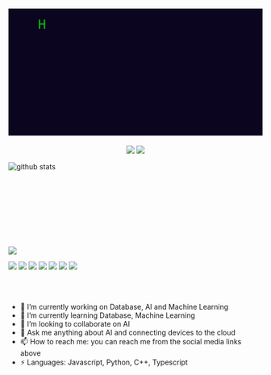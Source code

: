 <h3 align="center">
<img src="./resource/intro.gif">
</h3>
<p align="center">
  <a href="https://www.linkedin.com/in/jeffrey-abraham-b28349174/" target="_blank"><img src="https://img.icons8.com/dusk/48/000000/linkedin.png"/></a>
  <!-- <a href= ""><img src="https://img.icons8.com/dusk/48/000000/medium-new.png"/></a> -->
  <!-- <a href= ""><img src="https://img.icons8.com/color/48/000000/signal-app.png"/></a> -->
  <!-- <a href= ""><img src="https://img.icons8.com/dusk/48/000000/youtube--v2.png"/></a> -->
  <a href="https://twitter.com/DEVMorningCoffe" target="_blank"><img src="https://img.icons8.com/color/48/null/twitter--v1.png"/>
</p>

<p>
  <img align="left" width="490" height="165" src="https://github-readme-stats.vercel.app/api/?username=DEVMorningCoffee&show_icons=true&title_color=fffffff&icon_color=000000&text_color=000000" alt="github stats"/>
  <a href="https://github.com/anuraghazra/github-readme-stats">
    <img align="center" src="https://github-readme-stats.anuraghazra1.vercel.app/api/top-langs/?username=DEVMorningCoffee" />
  </a>
  <p>
    <img src="https://views.whatilearened.today/views/github/DEVMorningCoffee/views.svg"/>
    <a href="https://github.com/DEVMorningCoffee?tab=followers"><img src="https://img.shields.io/github/followers/DEVMorningCoffee?color=%234CC61E&label=GitHub%20Followers%20%3A"/></a>
    <a href="https://github.com/DEVMorningCoffee?tab=repositories"><img src="https://badges.frapsoft.com/os/v2/open-source.svg?v=103"/></a>
    <a href="https://github.com/Naereen/badges"><img src="https://img.shields.io/badge/badges-awesome-green.svg"/></a>
    <a href="mailto:garssallaoui.bayrem@gmail.com?subject=[GitHub]%20🔥%20Ask%20me%20anything&body=Hello%20Bayrem%2C%0A%0AI am%20sending%20you%20this%20mail%20after%20seeing%20your%20GitHub profile%20to..."><img src="https://img.shields.io/badge/Ask%20me-anything-1abc9c.svg"/></a>
    <a href="https://www.debian.org/"><img src="https://img.shields.io/badge/Os-Apple-a80030"/></a>
    <a href="https://twitter.com/DEVMorningCoffee"><img src="https://img.shields.io/twitter/follow/DEVMorningCoffee?style=social"/></a>
  </p>
</p>
<br/><br/>

<!--
**DEVMorningCoffee/DEVMorningCoffee** is a ✨ _special_ ✨ repository because its `README.md` (this file) appears on your GitHub profile.
-->

- 🔭 I’m currently working on Database, AI and Machine Learning
- 🌱 I’m currently learning Database, Machine Learning
- 👯 I’m looking to collaborate on AI
- 💬 Ask me anything about AI and connecting devices to the cloud
- 📫 How to reach me: you can reach me from the social media links above
- ⚡ Languages: Javascript, Python, C++, Typescript
